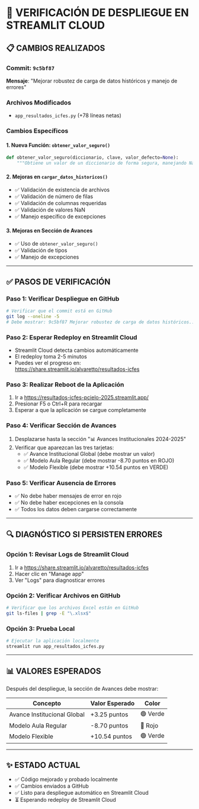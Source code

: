 # 🚀 VERIFICACIÓN DE DESPLIEGUE EN STREAMLIT CLOUD

## 📋 CAMBIOS REALIZADOS

### Commit: `9c5bf87`
**Mensaje**: "Mejorar robustez de carga de datos históricos y manejo de errores"

### Archivos Modificados
- `app_resultados_icfes.py` (+78 líneas netas)

### Cambios Específicos

#### 1. Nueva Función: `obtener_valor_seguro()`
```python
def obtener_valor_seguro(diccionario, clave, valor_defecto=None):
    """Obtiene un valor de un diccionario de forma segura, manejando NaN y None."""
```

#### 2. Mejoras en `cargar_datos_historicos()`
- ✅ Validación de existencia de archivos
- ✅ Validación de número de filas
- ✅ Validación de columnas requeridas
- ✅ Validación de valores NaN
- ✅ Manejo específico de excepciones

#### 3. Mejoras en Sección de Avances
- ✅ Uso de `obtener_valor_seguro()`
- ✅ Validación de tipos
- ✅ Manejo de excepciones

---

## ✅ PASOS DE VERIFICACIÓN

### Paso 1: Verificar Despliegue en GitHub
```bash
# Verificar que el commit está en GitHub
git log --oneline -5
# Debe mostrar: 9c5bf87 Mejorar robustez de carga de datos históricos...
```

### Paso 2: Esperar Redeploy en Streamlit Cloud
- Streamlit Cloud detecta cambios automáticamente
- El redeploy toma 2-5 minutos
- Puedes ver el progreso en: https://share.streamlit.io/alvaretto/resultados-icfes

### Paso 3: Realizar Reboot de la Aplicación
1. Ir a https://resultados-icfes-pcielo-2025.streamlit.app/
2. Presionar F5 o Ctrl+R para recargar
3. Esperar a que la aplicación se cargue completamente

### Paso 4: Verificar Sección de Avances
1. Desplazarse hasta la sección "📊 Avances Institucionales 2024-2025"
2. Verificar que aparezcan las tres tarjetas:
   - ✅ Avance Institucional Global (debe mostrar un valor)
   - ✅ Modelo Aula Regular (debe mostrar -8.70 puntos en ROJO)
   - ✅ Modelo Flexible (debe mostrar +10.54 puntos en VERDE)

### Paso 5: Verificar Ausencia de Errores
- ✅ No debe haber mensajes de error en rojo
- ✅ No debe haber excepciones en la consola
- ✅ Todos los datos deben cargarse correctamente

---

## 🔍 DIAGNÓSTICO SI PERSISTEN ERRORES

### Opción 1: Revisar Logs de Streamlit Cloud
1. Ir a https://share.streamlit.io/alvaretto/resultados-icfes
2. Hacer clic en "Manage app"
3. Ver "Logs" para diagnosticar errores

### Opción 2: Verificar Archivos en GitHub
```bash
# Verificar que los archivos Excel están en GitHub
git ls-files | grep -E "\.xlsx$"
```

### Opción 3: Prueba Local
```bash
# Ejecutar la aplicación localmente
streamlit run app_resultados_icfes.py
```

---

## 📊 VALORES ESPERADOS

Después del despliegue, la sección de Avances debe mostrar:

| Concepto | Valor Esperado | Color |
|----------|---|---|
| Avance Institucional Global | +3.25 puntos | 🟢 Verde |
| Modelo Aula Regular | -8.70 puntos | 🔴 Rojo |
| Modelo Flexible | +10.54 puntos | 🟢 Verde |

---

## ✨ ESTADO ACTUAL

- ✅ Código mejorado y probado localmente
- ✅ Cambios enviados a GitHub
- ✅ Listo para despliegue automático en Streamlit Cloud
- ⏳ Esperando redeploy de Streamlit Cloud


